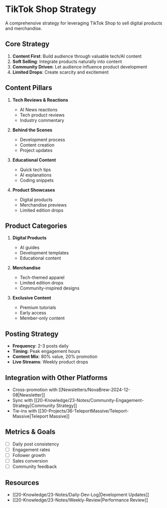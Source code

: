 # TikTok Shop Strategy

A comprehensive strategy for leveraging TikTok Shop to sell digital products and merchandise.

## Core Strategy
1. **Content First**: Build audience through valuable tech/AI content
2. **Soft Selling**: Integrate products naturally into content
3. **Community Driven**: Let audience influence product development
4. **Limited Drops**: Create scarcity and excitement

## Content Pillars
1. **Tech Reviews & Reactions**
   - AI News reactions
   - Tech product reviews
   - Industry commentary

2. **Behind the Scenes**
   - Development process
   - Content creation
   - Project updates

3. **Educational Content**
   - Quick tech tips
   - AI explanations
   - Coding snippets

4. **Product Showcases**
   - Digital products
   - Merchandise previews
   - Limited edition drops

## Product Categories
1. **Digital Products**
   - AI guides
   - Development templates
   - Educational content

2. **Merchandise**
   - Tech-themed apparel
   - Limited edition drops
   - Community-inspired designs

3. **Exclusive Content**
   - Premium tutorials
   - Early access
   - Member-only content

## Posting Strategy
- **Frequency**: 2-3 posts daily
- **Timing**: Peak engagement hours
- **Content Mix**: 80% value, 20% promotion
- **Live Streams**: Weekly product drops

## Integration with Other Platforms
- Cross-promotion with [[Newsletters/NovaBrew-2024-12-08|Newsletter]]
- Sync with [[20-Knowledge/23-Notes/Community-Engagement-Strategy|Community Strategy]]
- Tie-ins with [[30-Projects/36-TeleportMassive/Teleport-Massive|Teleport Massive]]

## Metrics & Goals
- [ ] Daily post consistency
- [ ] Engagement rates
- [ ] Follower growth
- [ ] Sales conversion
- [ ] Community feedback

## Resources
- [[20-Knowledge/23-Notes/Daily-Dev-Log|Development Updates]]
- [[20-Knowledge/23-Notes/Weekly-Review|Performance Review]]